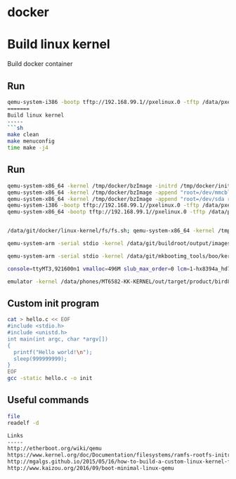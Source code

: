 # docker
Build linux kernel
=======
Build docker container

Run
-----
```sh
qemu-system-i386 -bootp tftp://192.168.99.1//pxelinux.0 -tftp /data/pxe
=======
Build linux kernel
-----
```sh
make clean
make menuconfig
time make -j4
```

Run
-----
```sh
qemu-system-x86_64 -kernel /tmp/docker/bzImage -initrd /tmp/docker/initrd.gz -m 512M
qemu-system-x86_64 -kernel /tmp/docker/bzImage -append "root=/dev/mmcblk0 rw rootfstype=ext4 rootwait noinitrd console=ttyS0" -sd /data/git/docker/linux-kernel/fs/rootfs.ext4 -m 512M -serial stdio
qemu-system-x86_64 -kernel /tmp/docker/bzImage -append "root=/dev/sda rw rootfstype=ext4 noinitrd debug console=ttyS0 init=/bin/busybox sh /etc/inittab" -drive format=raw,file=/git/docker/linux-kernel/fs/rootfs.ext4 -m 512M -serial stdio
qemu-system-i386 -bootp tftp://192.168.99.1//pxelinux.0 -tftp /data/pxe
qemu-system-x86_64 -bootp tftp://192.168.99.1//pxelinux.0 -tftp /data/pxe


/data/git/docker/linux-kernel/fs/fs.sh; qemu-system-x86_64 -kernel /tmp/docker/bzImage -append "root=/dev/sda rw rootfstype=ext4 noinitrd debug console=ttyS0 init=/bin/busybox sh /etc/inittab" -drive format=raw,file=/git/docker/linux-kernel/fs/rootfs.ext4 -m 512M -serial stdio

qemu-system-arm -serial stdio -kernel /data/git/buildroot/output/images/zImage -dtb /data/git/buildroot/output/images/versatile-pb.dtb -append 'console=tty0 console=ttyAMA0' -M versatilepb

qemu-system-arm -serial stdio -kernel /data/git/mkbootimg_tools/boo/kernel -append 'console=tty0 console=ttyAMA0 console=ttyS0 console=ttyS1 console=ttyFIQ0 noinitrd debug console=ttyMT3,921600n1 vmalloc=496M slub_max_order=0 lcm=1-hx8394a_hd720_dsi_vdo_tianma fps=6219 bootprof.pl_t=371 bootprof.lk_t=1379 printk.disable_uart=0 boot_reason=0' -M versatilepb

console=ttyMT3,921600n1 vmalloc=496M slub_max_order=0 lcm=1-hx8394a_hd720_dsi_vdo_tianma fps=6219 bootprof.pl_t=371 bootprof.lk_t=1379 printk.disable_uart=1 boot_reason=0

emulator -kernel /data/phones/MT6582-KK-KERNEL/out/target/product/bird82_tb_td_a_kk/obj/KERNEL_OBJ/arch/arm/boot/zImage -avd myAVD

```

Custom init program
-----
```sh
cat > hello.c << EOF
#include <stdio.h>
#include <unistd.h>
int main(int argc, char *argv[])
{
  printf("Hello world!\n");
  sleep(999999999);
}
EOF
gcc -static hello.c -o init
```

Useful commands
-----
```sh
file
readelf -d

Links
-----
http://etherboot.org/wiki/qemu
https://www.kernel.org/doc/Documentation/filesystems/ramfs-rootfs-initramfs.txt
http://mgalgs.github.io/2015/05/16/how-to-build-a-custom-linux-kernel-for-qemu-2015-edition.html
http://www.kaizou.org/2016/09/boot-minimal-linux-qemu
